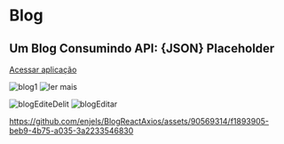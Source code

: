 # Blog

## Um Blog Consumindo API: {JSON} Placeholder
<a href="https://blog-react-axios.vercel.app/" target="_blank" rel="noopener noreferrer">Acessar aplicação</a>

![blog1](https://github.com/enjels/BlogReactAxios/assets/90569314/4de6e130-1143-4aab-abcb-5bd84054dacb) ![ler mais](https://github.com/enjels/BlogReactAxios/assets/90569314/3a8c8582-4a45-4441-b1bd-b9e91618f9de)

![blogEditeDelit](https://github.com/enjels/BlogReactAxios/assets/90569314/ede6a900-2dde-4440-8346-61d216df2845) ![blogEditar](https://github.com/enjels/BlogReactAxios/assets/90569314/71f596d3-5d5c-4c9a-bccf-0a6fab5bd46c)



https://github.com/enjels/BlogReactAxios/assets/90569314/f1893905-beb9-4b75-a035-3a2233546830



